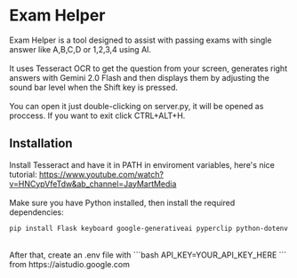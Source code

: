 # Exam Helper

Exam Helper is a tool designed to assist with passing exams with single answer like A,B,C,D or 1,2,3,4 using AI. 
<br/>
<br/>
It uses Tesseract OCR to get the question from your screen, generates right answers with Gemini 2.0 Flash and then displays them by adjusting the sound bar level when the Shift key is pressed.
<br/>
<br/>
You can open it just double-clicking on server.py, it will be opened as proccess. If you want to exit click CTRL+ALT+H.

## Installation

Install Tesseract and have it in PATH in enviroment variables, here's nice tutorial: https://www.youtube.com/watch?v=HNCypVfeTdw&ab_channel=JayMartMedia
<br/>
<br/>
Make sure you have Python installed, then install the required dependencies:

```bash
pip install Flask keyboard google-generativeai pyperclip python-dotenv pytesseract pillow mss pycaw comtypes
```
<br/>
After that, create an .env file with 
```bash
API_KEY=YOUR_API_KEY_HERE
```
from https://aistudio.google.com
